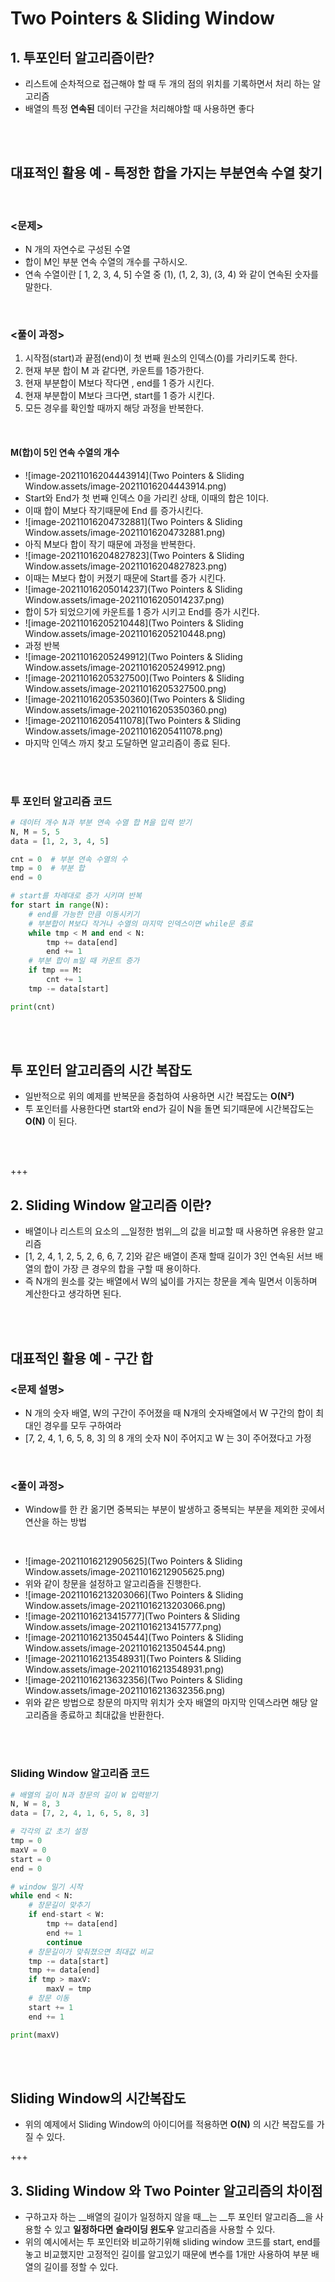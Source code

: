 # Two Pointers & Sliding Window 

 ## 1. 투포인터 알고리즘이란?

- 리스트에 순차적으로 접근해야 할 때 두 개의 점의 위치를 기록하면서 처리 하는 알고리즘
- 배열의 특정 __연속된__ 데이터 구간을 처리해야할 때 사용하면 좋다

<br>

<br>

## 대표적인 활용 예 - 특정한 합을 가지는 부분연속 수열 찾기 

<br>

### <문제> 

- N 개의 자연수로 구성된 수열
- 합이 M인 부분 연속 수열의 개수를 구하시오.
- 연속 수열이란 [ 1, 2, 3, 4, 5] 수열 중 (1), (1, 2, 3), (3, 4) 와 같이 연속된 숫자를 말한다.

<br>

### <풀이 과정>

1. 시작점(start)과 끝점(end)이 첫 번째 원소의 인덱스(0)를 가리키도록 한다.
2. 현재 부분 합이 M 과 같다면, 카운트를 1증가한다.
3. 현재 부분합이 M보다 작다면 , end를 1 증가 시킨다.
4. 현재 부분합이 M보다 크다면, start를 1 증가 시킨다.
5. 모든 경우를 확인할 때까지 해당 과정을 반복한다.

<br>

#### M(합)이 5인 연속 수열의 개수 

- ![image-20211016204443914](Two Pointers & Sliding Window.assets/image-20211016204443914.png)
- Start와 End가 첫 번째 인덱스 0을 가리킨 상태, 이때의 합은 1이다.
- 이때 합이 M보다 작기때문에 End 를 증가시킨다.
- ![image-20211016204732881](Two Pointers & Sliding Window.assets/image-20211016204732881.png)
- 아직 M보다 합이 작기 때문에 과정을 반복한다.
- ![image-20211016204827823](Two Pointers & Sliding Window.assets/image-20211016204827823.png)
- 이때는 M보다 합이 커졌기 때문에 Start를 증가 시킨다.
- ![image-20211016205014237](Two Pointers & Sliding Window.assets/image-20211016205014237.png)
- 합이 5가 되었으기에 카운트를 1 증가 시키고 End를 증가 시킨다.
- ![image-20211016205210448](Two Pointers & Sliding Window.assets/image-20211016205210448.png)
- 과정 반복
- ![image-20211016205249912](Two Pointers & Sliding Window.assets/image-20211016205249912.png)
- ![image-20211016205327500](Two Pointers & Sliding Window.assets/image-20211016205327500.png)
- ![image-20211016205350360](Two Pointers & Sliding Window.assets/image-20211016205350360.png)
- ![image-20211016205411078](Two Pointers & Sliding Window.assets/image-20211016205411078.png)
- 마지막 인덱스 까지 찾고 도달하면 알고리즘이 종료 된다.

<br>

<br>

### 투 포인터 알고리즘 코드

```python
# 데이터 개수 N과 부분 연속 수열 합 M을 입력 받기
N, M = 5, 5
data = [1, 2, 3, 4, 5]

cnt = 0  # 부분 연속 수열의 수
tmp = 0  # 부분 합
end = 0

# start를 차례대로 증가 시키며 반복
for start in range(N):
	# end를 가능한 만큼 이동시키기
	# 부분합이 M보다 작거나 수열의 마지막 인덱스이면 while문 종료
	while tmp < M and end < N:
		tmp += data[end]
		end += 1
	# 부분 합이 m일 때 카운트 증가
	if tmp == M:
		cnt += 1
	tmp -= data[start]

print(cnt)

```

<br>

<br>

## 투 포인터 알고리즘의 시간 복잡도

- 일반적으로 위의 예제를 반복문을 중첩하여 사용하면 시간 복잡도는 __O(N²)__
- 투 포인터를 사용한다면 start와 end가 길이 N을 돌면 되기때문에 시간복잡도는 __O(N)__ 이 된다.

<br>

<br>

+++

## 2. Sliding Window 알고리즘 이란?

- 배열이나 리스트의 요소의 __일정한 범위__의 값을 비교할 때 사용하면 유용한 알고리즘
- [1, 2, 4, 1, 2, 5, 2,  6,  6,  7,  2]와 같은 배열이 존재 할때 길이가 3인 연속된 서브 배열의 합이 가장 큰 경우의 합을 구할 때 용이하다.
- 즉 N개의 원소를 갖는 배열에서 W의 넓이를 가지는 창문을 계속 밀면서 이동하며 계산한다고 생각하면 된다.

<br>

<br>

## 대표적인 활용 예 - 구간 합

### <문제 설명>

- N 개의 숫자 배열,  W의 구간이 주어졌을 때 N개의 숫자배열에서 W 구간의 합이 최대인 경우를 모두 구하여라 
-  [7, 2, 4, 1, 6, 5, 8, 3] 의 8 개의 숫자 N이 주어지고 W 는 3이 주어졌다고 가정

<br>

### <풀이 과정>

- Window를 한 칸 옮기면 중복되는 부분이 발생하고 중복되는 부분을 제외한 곳에서 연산을 하는 방법

<br>

- ![image-20211016212905625](Two Pointers & Sliding Window.assets/image-20211016212905625.png)
- 위와 같이 창문을 설정하고 알고리즘을 진행한다.
- ![image-20211016213203066](Two Pointers & Sliding Window.assets/image-20211016213203066.png)
- ![image-20211016213415777](Two Pointers & Sliding Window.assets/image-20211016213415777.png)
- ![image-20211016213504544](Two Pointers & Sliding Window.assets/image-20211016213504544.png)
- ![image-20211016213548931](Two Pointers & Sliding Window.assets/image-20211016213548931.png)
- ![image-20211016213632356](Two Pointers & Sliding Window.assets/image-20211016213632356.png)
- 위와 같은 방법으로 창문의 마지막 위치가 숫자 배열의 마지막 인덱스라면 해당 알고리즘을 종료하고 최대값을 반환한다. 

<br>

<br>

### Sliding Window 알고리즘 코드

```python
# 배열의 길이 N과 창문의 길이 W 입력받기
N, W = 8, 3
data = [7, 2, 4, 1, 6, 5, 8, 3]

# 각각의 값 초기 설정
tmp = 0
maxV = 0
start = 0
end = 0

# window 밀기 시작
while end < N:
	# 창문길이 맞추기
	if end-start < W:
		tmp += data[end]
		end += 1
		continue
	# 창문길이가 맞춰졌으면 최대값 비교
	tmp -= data[start]
	tmp += data[end]
	if tmp > maxV:
		maxV = tmp
	# 창문 이동
	start += 1
	end += 1

print(maxV)

```

<br>

<br>

## Sliding Window의 시간복잡도 

- 위의 예제에서 Sliding Window의 아이디어를 적용하면 __O(N)__ 의 시간 복잡도를 가질 수 있다. 



+++

## 3. Sliding Window 와 Two Pointer 알고리즘의 차이점

- 구하고자 하는 __배열의 길이가 일정하지 않을 때__는 __투 포인터 알고리즘__을 사용할 수 있고 __일정하다면__ __슬라이딩 윈도우__ 알고리즘을 사용할 수 있다.
- 위의 예시에서는 투 포인터와 비교하기위해 sliding window 코드를 start, end를 놓고 비교했지만 고정적인 길이를 알고있기 때문에 변수를 1개만 사용하여 부분 배열의 길이를 정할 수 있다.



